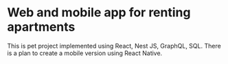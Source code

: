 # Web and mobile app for renting apartments

This is pet project implemented using React, Nest JS, GraphQL, SQL. There is a plan to create a mobile version using React Native.
